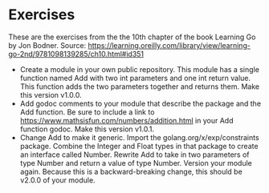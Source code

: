 # Exercises
These are the exercises from the the 10th chapter of the book Learning Go by Jon Bodner.
Source: https://learning.oreilly.com/library/view/learning-go-2nd/9781098139285/ch10.html#id351

* Create a module in your own public repository. This module has a single function named Add with two int parameters and one int return value. This function adds the two parameters together and returns them. Make this version v1.0.0.
* Add godoc comments to your module that describe the package and the Add function. Be sure to include a link to https://www.mathsisfun.com/numbers/addition.html in your Add function godoc. Make this version v1.0.1.
* Change Add to make it generic. Import the golang.org/x/exp/constraints package. Combine the Integer and Float types in that package to create an interface called Number. Rewrite Add to take in two parameters of type Number and return a value of type Number. Version your module again. Because this is a backward-breaking change, this should be v2.0.0 of your module.
